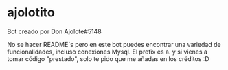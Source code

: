 # ajolotito
Bot creado por Don Ajolote#5148

No se hacer README´s pero en este bot puedes encontrar una variedad de funcionalidades, incluso conexiones Mysql. El prefix es a. y si vienes a tomar código "prestado",
solo te pido que me añadas en los créditos :D
